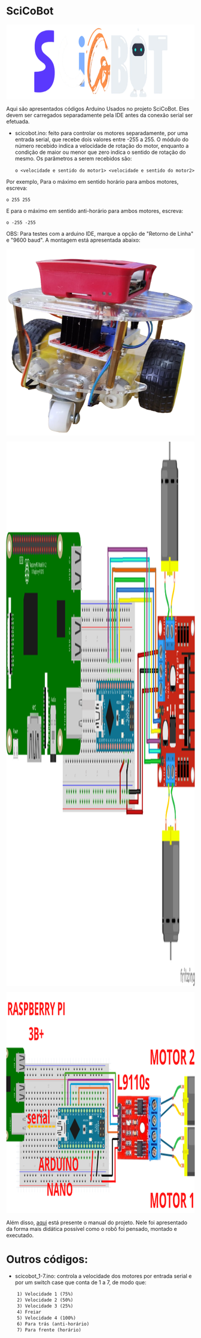 # SciCoBot

<p align="center">
  <img src="https://github.com/NatanaelAmil/scicobot_2ino/blob/main/outros_arquivos/LOGO.png"/ height="200" width="1080">
</p>

Aqui são apresentados códigos Arduino Usados no projeto SciCoBot. Eles devem ser carregados separadamente pela IDE antes da conexão serial ser efetuada.

 * scicobot.ino: feito para controlar os motores separadamente, por uma entrada serial, que recebe dois valores entre -255 a 255. O módulo do número recebido indica a velocidade de rotação do motor, enquanto a condição de maior ou menor que zero indica o sentido de rotação do mesmo. Os parâmetros a serem recebidos são:

    `o <velocidade e sentido do motor1> <velocidade e sentido do motor2>`

Por exemplo, Para o máximo em sentido horário para ambos motores, escreva: 

    o 255 255
    

E para o máximo em sentido anti-horário para ambos motores, escreva: 

    o -255 -255


OBS: Para testes com a arduino IDE, marque a opção de "Retorno de Linha" e "9600 baud". A montagem está apresentada abaixo:

<p align="center">
  <img src="https://github.com/NatanaelAmil/scicobot_2ino/blob/main/outros_arquivos/scicobot.png"/ height="500" width="1080">
</p>

<p align="center">
  <img src="https://github.com/NatanaelAmil/scicobot_2ino/blob/main/outros_arquivos/Montagem.png"/ height="1455" width="2289">
</p>

<p align="center">
  <img src="https://github.com/NatanaelAmil/scicobot_2ino/blob/main/outros_arquivos/Montagem_comentada.png"/ height="590" width="1080">
</p>

Além disso, [aqui](https://github.com/NatanaelAmil/scicobot_2ino/blob/main/outros_arquivos/Guia%20SciCoBot%20Motor.docx) está presente o manual do projeto. Nele foi apresentado da forma mais didática possível como o robô foi pensado, montado e executado.

# Outros códigos:

 * scicobot_1-7.ino: controla a velocidade dos motores por entrada serial e por um switch case que conta de 1 a 7, de modo que:
```
    1) Velocidade 1 (75%)
    2) Velocidade 2 (50%)
    3) Velocidade 3 (25%)
    4) Freiar
    5) Velocidade 4 (100%)
    6) Para trás (anti-horário)
    7) Para frente (horário)
```

